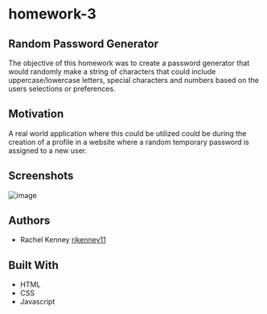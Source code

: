 # homework-3

## Random Password Generator
The objective of this homework was to create a password generator that would randomly make a string of characters that could include uppercase/lowercase letters, special characters and numbers based on the users selections or preferences.


## Motivation
A real world application where this could be utilized could be during the creation of a profile in a website where a random temporary password is assigned to a new user. 

 
## Screenshots
![image](https://user-images.githubusercontent.com/74163812/102943062-03cc6c80-4485-11eb-8f0c-6a4efd1454d3.png)

## Authors
<ul>
<li> Rachel Kenney <a href="https://github.com/rjkenney11" target="_blank">rjkenney11</a> </li>
</ul>

## Built With
<ul> 
<li> HTML </li>
<li> CSS </li>
<li> Javascript </li>
</ul>

